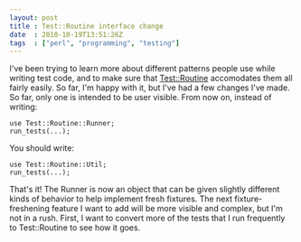 ```yaml
---
layout: post
title : Test::Routine interface change
date  : 2010-10-19T13:51:26Z
tags  : ["perl", "programming", "testing"]
---
```

I've been trying to learn more about different patterns people use while
writing test code, and to make sure that
[Test::Routine](http://rjbs.manxome.org/rubric/entry/1858) accomodates them all
fairly easily.  So far, I'm happy with it, but I've had a few changes I've
made.  So far, only one is intended to be user visible.  From now on, instead
of writing:

    use Test::Routine::Runner;
    run_tests(...);

You should write:

    use Test::Routine::Util;
    run_tests(...);

That's it!  The Runner is now an object that can be given slightly different
kinds of behavior to help implement fresh fixtures.  The next
fixture-freshening feature I want to add will be more visible and complex, but
I'm not in a rush.  First, I want to convert more of the tests that I run
frequently to Test::Routine to see how it goes.


